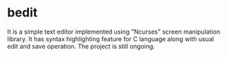 bedit
=====
It is a simple text editor implemented using "Ncurses" screen manipulation library. It has syntax highlighting feature
for C language along with usual edit and save operation.
The project is still ongoing.
